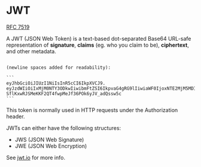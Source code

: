 # JWT

[RFC 7519](https://datatracker.ietf.org/doc/html/rfc7519)

A JWT (JSON Web Token) is a text-based dot-separated Base64 URL-safe representation of **signature**, **claims** (eg. who you claim to be), **ciphertext**, and other metadata.

~~~admonish example

(newline spaces added for readability):

```
eyJhbGciOiJIUzI1NiIsInR5cCI6IkpXVCJ9.
eyJzdWIiOiIxMjM0NTY3ODkwIiwibmFtZSI6IkpvaG4gRG9lIiwiaWF0IjoxNTE2MjM5MDIyfQ.
SflKxwRJSMeKKF2QT4fwpMeJf36POk6yJV_adQssw5c
```
~~~

This token is normally used in HTTP requests under the Authorization header.

JWTs can either have the following structures:
* JWS (JSON Web Signature)
* JWE (JSON Web Encryption)

See [jwt.io](https://jwt.io) for more info.

